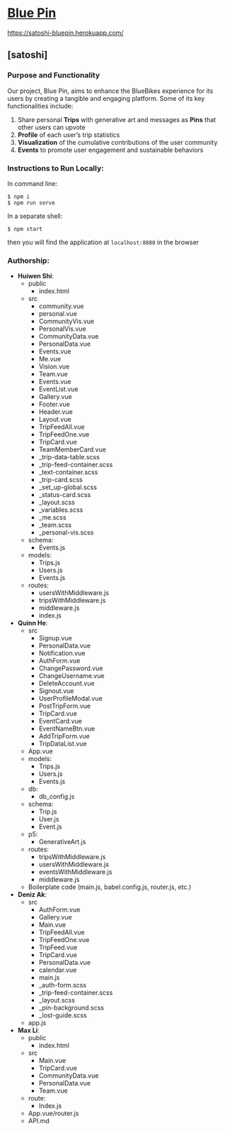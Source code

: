 # [Blue Pin](https://satoshi-bluepin.herokuapp.com/)

https://satoshi-bluepin.herokuapp.com/

## [satoshi]

### Purpose and Functionality

Our project, Blue Pin, aims to enhance the BlueBikes experience for its users by creating a tangible and engaging platform. Some of its key functionalities include:

1. Share personal **Trips** with generative art and messages as **Pins** that other users can upvote
2. **Profile** of each user’s trip statistics
3. **Visualization** of the cumulative contributions of the user community
4. **Events** to promote user engagement and sustainable behaviors

### Instructions to Run Locally:

In command line:

```console
$ npm i
$ npm run serve
```

In a separate shell:

```console
$ npm start
```

then you will find the application at `localhost:8080` in the browser

### Authorship:

- **Huiwen Shi**:
  - public
    - index.html
  - src
    - community.vue
    - personal.vue
    - CommunityVis.vue
    - PersonalVis.vue
    - CommunityData.vue
    - PersonalData.vue
    - Events.vue
    - Me.vue
    - Vision.vue
    - Team.vue
    - Events.vue
    - EventList.vue
    - Gallery.vue
    - Footer.vue
    - Header.vue
    - Layout.vue
    - TripFeedAll.vue
    - TripFeedOne.vue
    - TripCard.vue
    - TeamMemberCard.vue
    - \_trip-data-table.scss
    - \_trip-feed-container.scss
    - \_text-container.scss
    - \_trip-card.scss
    - \_set_up-global.scss
    - \_status-card.scss
    - \_layout.scss
    - \_variables.scss
    - \_me.scss
    - \_team.scss
    - \_personal-vis.scss
  - schema:
    - Events.js
  - models:
    - Trips.js
    - Users.js
    - Events.js
  - routes:
    - usersWithMiddleware.js
    - tripsWithMiddleware.js
    - middleware.js
    - index.js
- **Quinn He**:
  - src
    - Signup.vue
    - PersonalData.vue
    - Notification.vue
    - AuthForm.vue
    - ChangePassword.vue
    - ChangeUsername.vue
    - DeleteAccount.vue
    - Signout.vue
    - UserProfileModal.vue
    - PostTripForm.vue
    - TripCard.vue
    - EventCard.vue
    - EventNameBtn.vue 
    - AddTripForm.vue
    - TripDataList.vue 
  - App.vue
  - models:
    - Trips.js
    - Users.js
    - Events.js
  - db:
    - db_config.js
  - schema:
    - Trip.js
    - User.js
    - Event.js
  - p5:
    - GenerativeArt.js
  - routes:
    - tripsWithMiddleware.js
    - usersWithMiddleware.js
    - eventsWithMiddleware.js
    - middleware.js
  - Boilerplate code (main.js, babel.config.js, router.js, etc.)
- **Deniz Ak**:
  - src
    - AuthForm.vue
    - Gallery.vue
    - Main.vue
    - TripFeedAll.vue
    - TripFeedOne.vue
    - TripFeed.vue
    - TripCard.vue
    - PersonalData.vue
    - calendar.vue
    - main.js
    - \_auth-form.scss
    - \_trip-feed-container.scss
    - \_layout.scss
    - \_pin-background.scss
    - \_lost-guide.scss
  - app.js
- **Max Li**:
  - public
    - index.html
  - src
    - Main.vue
    - TripCard.vue
    - CommunityData.vue
    - PersonalData.vue
    - Team.vue
  - route:
    - Index.js
  - App.vue/router.js
  - API.md

